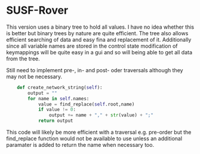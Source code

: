 # SUSF-Rover

This version uses a binary tree to hold all values. 
I have no idea whether this is better but binary trees by nature are quite efficient.
The tree also allows efficient searching of data and easy fina and replacement of it.
Additionally since all variable names are stored in the control state modification of keymappings will
be quite easy in a gui and so will being able to get all data from the tree.

Still need to implement pre-, in- and post- oder traversals although they may not be necessary.

```python    #------------------------------------------------------------------CREATE NETWORK STRING-------------------------------------
    def create_network_string(self):
        output = ""
        for name in self.names:
            value = find_replace(self.root,name)
            if value != 0:
                output += name + "," + str(value) + ";"
            return output
```
This code will likely be more efficient with a traversal e.g. pre-order but the find_replace function would not be available to use unless an additional paramater is added to return the name when necessary too.
